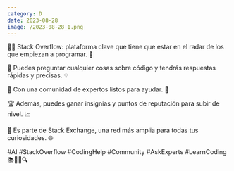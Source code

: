 ```yaml
--- 
category: D 
date: 2023-08-28 
image: /2023-08-28_1.png 
--- 
```


👩‍💻 Stack Overflow: plataforma clave que tiene que estar en el radar de los que empiezan a programar. 🚀

🤔 Puedes preguntar cualquier cosas sobre código y tendrás respuestas rápidas y precisas. 💡

👥 Con una comunidad de expertos listos para ayudar. 🤝

🏆 Además, puedes ganar insignias y puntos de reputación para subir de nivel. 📈

🔗 Es parte de Stack Exchange, una red más amplia para todas tus curiosidades. 🌐

#AI #StackOverflow #CodingHelp #Community #AskExperts #LearnCoding 📚👨‍💻🔍